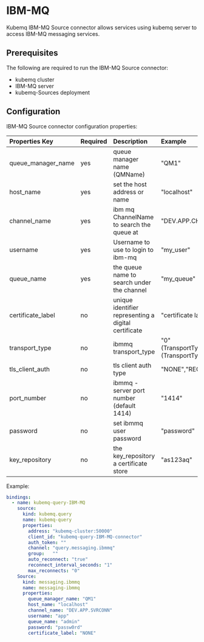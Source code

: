 # IBM-MQ

Kubemq IBM-MQ Source connector allows services using kubemq server to access IBM-MQ messaging services.

## Prerequisites

The following are required to run the IBM-MQ Source connector:

* kubemq cluster
* IBM-MQ server
* kubemq-Sources deployment

## Configuration

IBM-MQ Source connector configuration properties:

| Properties Key | Required | Description | Example |
| :--- | :--- | :--- | :--- |
| queue\_manager\_name | yes | queue manager name \(QMName\) | "QM1" |
| host\_name | yes | set the host address or name | "localhost" |
| channel\_name | yes | ibm mq ChannelName to search the queue at | "DEV.APP.CHANNEL" |
| username | yes | Username to use to login to ibm-mq | "my\_user" |
| queue\_name | yes | the queue name to search under the channel | "my\_queue" |
| certificate\_label | no | unique identifier representing a digital certificate | "certificate label" |
| transport\_type | no | ibmmq transport\_type | "0"\(TransportType\_CLIENT\),"1"\(TransportType\_BINDINGS"\) |
| tls\_client\_auth | no | tls client auth type | "NONE","REQUIRED" |
| port\_number | no | ibmmq - server port number \(default 1414\) | "1414" |
| password | no | set ibmmq user password | "password" |
| key\_repository | no | the key\_repository a certificate store | "as123aq" |

Example:

```yaml
bindings:
  - name: kubemq-query-IBM-MQ
    source:
      kind: kubemq.query
      name: kubemq-query
      properties:
        address: "kubemq-cluster:50000"
        client_id: "kubemq-query-IBM-MQ-connector"
        auth_token: ""
        channel: "query.messaging.ibmmq"
        group:   ""
        auto_reconnect: "true"
        reconnect_interval_seconds: "1"
        max_reconnects: "0"
    Source:
      kind: messaging.ibmmq
      name: messaging-ibmmq
      properties:
        queue_manager_name: "QM1"
        host_name: "localhost"
        channel_name: "DEV.APP.SVRCONN"
        username: "app"
        queue_name: "admin"
        password: "passw0rd"
        certificate_label: "NONE"
```

